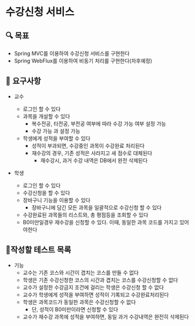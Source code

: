 # 수강신청 서비스 

## 🔍 목표

- Spring MVC를 이용하여 수강신청 서비스를 구현한다
- Spring WebFlux를 이용하여 비동기 처리를 구현한다(차후예정)

## 📮 요구사항
- 교수
  - 로그인 할 수 있다
  - 과목을 개설할 수 있다
    - 복수전공, 타전공, 부전공 여부에 따라 수강 가능 여부 설정 가능
    - 수강 가능 과 설정 가능 
  - 학생에게 성적을 부여할 수 있다
    - 성적이 부과되면, 수강중인 과목이 수강완료 처리된다
    - 재수강의 경우, 기존 성적은 사라지고 새 점수로 대체된다
      - 재수강시, 과거 수강 내역은 DB에서 완전 삭제된다 

- 학생
  - 로그인 할 수 있다
  - 수강신청을 할 수 있다
  - 장바구니 기능을 이용할 수 있다 
    - 장바구니에 담긴 모든 과목을 일괄적으로 수강신청 할 수 있다
  - 수강완료된 과목들의 리스트와, 총 평점등을 조회할 수 있다
  - B0미만일경우 재수강을 신청할 수 있다. 이때, 동일한 과목 코드를 가지고 있어야한다 

## 📃작성할 테스트 목록
- 기능 
  - 교수는 기존 코스와 시간이 겹치는 코스를 만들 수 없다
  - 학생은 기존 수강신청한 코스의 시간과 겹치는 코스를 수강신청할 수 없다
  - 교수가 설정한 수강금지 조건에 걸리는 학생은 수강신청 할 수 없다
  - 교수가 학생에게 성적을 부여하면 성적이 기록되고 수강완료처리된다
  - 학생은 과목코드가 동일한 과목은 수강신청할 수 없다
    - 단, 성적이 B0미만이라면 신청할 수 있다
  - 교수가 재수강 과목에 성적을 부여하면, 동일 과거 수강내역은 완전히 삭제된다
